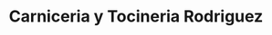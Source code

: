 ---
title: "Carniceria y Tocineria Rodriguez"
url: /ocoyoacac/carniceria-y-tocineria-rodriguez/
shop: carnicero
---